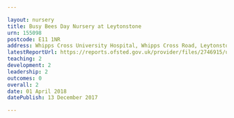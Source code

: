 ```yaml
---

layout: nursery
title: Busy Bees Day Nursery at Leytonstone
urn: 155098
postcode: E11 1NR
address: Whipps Cross University Hospital, Whipps Cross Road, Leytonstone, London, E11 1NR
latestReportUrl: https://reports.ofsted.gov.uk/provider/files/2746915/urn/155098.pdf
teaching: 2
development: 2
leadership: 2
outcomes: 0
overall: 2
date: 01 April 2018 
datePublish: 13 December 2017

---
```

